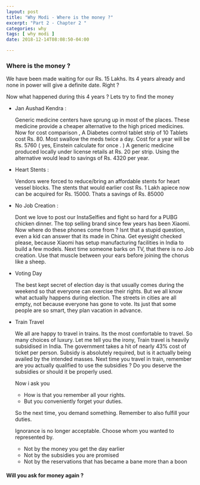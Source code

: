 ```yaml
---
layout: post
title: "Why Modi - Where is the money ?"
excerpt: "Part 2 - Chapter 2 "
categories: why
tags: [ why modi ]
date: 2018-12-14T08:08:50-04:00

---
```


### Where is the money ?

We have been made waiting for our Rs. 15 Lakhs. Its 4 years already and none in power
will give a definite date. Right ?

Now what happened during this 4 years ? Lets try to find the money

- Jan Aushad Kendra :

    Generic medicine centers have sprung up in most of the places. These medicine provide a cheaper alternative to the high priced medicines. Now for cost comparison ,
  A Diabetes control tablet strip of 10 Tablets cost Rs. 80. Most swallow the meds twice a day.
  Cost for a year will be Rs. 5760 ( yes, Einstein calculate for once . )
  A generic medicine produced locally under license retails at Rs. 20 per strip.
  Using the alternative would lead to savings of Rs. 4320 per year.

- Heart Stents :

  Vendors were forced to reduce/bring an affordable stents for heart vessel blocks. The stents that would earlier cost Rs. 1 Lakh apiece now can be acquired for Rs. 15000. Thats a savings of Rs. 85000

- No Job Creation :

  Dont we love to post our InstaSelfies and fight so hard for a PUBG chicken dinner.  The top selling brand since few years has been Xiaomi. Now where do these phones come from ? Isnt that a stupid question, even a kid can answer that its made in China. Get eyesight checked please, because Xiaomi has setup manufacturing facilities in India to build a few models. Next time someone barks on TV, that there is no Job creation. Use that muscle between your ears before joining the chorus like a sheep.

- Voting Day

  The best kept secret of election day is that usually comes during the weekend so that everyone can exercise their rights. But we all know what actually happens during election. The streets in cities are all empty, not because everyone has gone to vote. Its just that some people are so smart, they plan vacation in advance.

- Train Travel

    We all are happy to travel in trains. Its the most comfortable to travel. So many choices of luxury.
    Let me tell you the irony,  Train travel is heavily subsidised in India. The government takes a hit of nearly 43% cost of ticket per person. Subsidy is absolutely required, but is it actually being availed by the intended masses. Next time you travel in train, remember are you actually qualified to use the subsidies ? Do you deserve the subsidies or should it be properly used.

  Now i ask you
  - How is that you remember all your rights.
  - But you conveniently forget your duties.

  So the next time, you demand something. Remember to also fulfill your duties.

  Ignorance is no longer acceptable. Choose whom you wanted to represented by.

  - Not by the money you get the day earlier
  - Not by the subsidies you are promised
  - Not by the reservations that has became a bane more than a boon



#### Will you ask for money again ?
